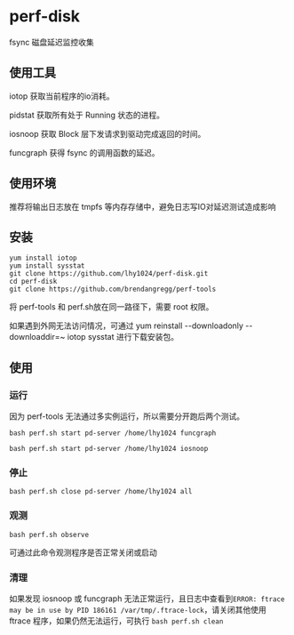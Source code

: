 # perf-disk

fsync 磁盘延迟监控收集
 
 
## 使用工具

iotop 获取当前程序的io消耗。

pidstat 获取所有处于 Running 状态的进程。

iosnoop 获取 Block 层下发请求到驱动完成返回的时间。

funcgraph 获得 fsync 的调用函数的延迟。

## 使用环境

推荐将输出日志放在 tmpfs 等内存存储中，避免日志写IO对延迟测试造成影响

## 安装

```
yum install iotop
yum install sysstat 
git clone https://github.com/lhy1024/perf-disk.git
cd perf-disk
git clone https://github.com/brendangregg/perf-tools
```

将 perf-tools 和 perf.sh放在同一路径下，需要 root 权限。

如果遇到外网无法访问情况，可通过 yum reinstall --downloadonly --downloaddir=~  iotop sysstat 进行下载安装包。

## 使用

### 运行

因为 perf-tools 无法通过多实例运行，所以需要分开跑后两个测试。

`bash perf.sh start pd-server /home/lhy1024 funcgraph`

`bash perf.sh start pd-server /home/lhy1024 iosnoop`

### 停止

`bash perf.sh close pd-server /home/lhy1024 all`

### 观测

`bash perf.sh observe`

可通过此命令观测程序是否正常关闭或启动

### 清理

如果发现 iosnoop 或 funcgraph 无法正常运行，且日志中查看到`ERROR: ftrace may be in use by PID 186161 /var/tmp/.ftrace-lock`，请关闭其他使用 ftrace 程序，如果仍然无法运行，可执行 `bash perf.sh clean`
